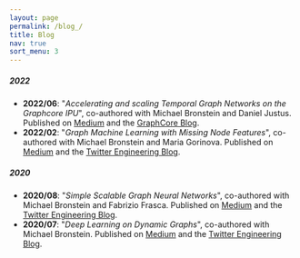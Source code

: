 ```yaml
---
layout: page
permalink: /blog_/
title: Blog
nav: true
sort_menu: 3
---
```


##### 2022
- **2022/06**: "*Accelerating and scaling Temporal Graph Networks on the Graphcore IPU*", co-authored with Michael Bronstein and Daniel Justus. Published on [Medium](https://towardsdatascience.com/accelerating-and-scaling-temporal-graph-networks-on-the-graphcore-ipu-c15ac309b765) and the [GraphCore Blog](https://www.graphcore.ai/posts/accelerating-and-scaling-temporal-graph-networks-on-the-graphcore-ipu).
- **2022/02**: "*Graph Machine Learning with Missing Node Features*", co-authored with Michael Bronstein and Maria Gorinova. Published on [Medium](https://towardsdatascience.com/learning-on-graphs-with-missing-features-dd34be61b06) and the [Twitter Engineering Blog](https://blog.twitter.com/engineering/en_us/topics/insights/2022/graph-machine-learning-with-missing-node-features).

##### 2020
- **2020/08**: "*Simple Scalable Graph Neural Networks*", co-authored with Michael Bronstein and Fabrizio Frasca. Published on [Medium](https://towardsdatascience.com/simple-scalable-graph-neural-networks-7eb04f366d07) and the [Twitter Engineering Blog](https://blog.twitter.com/engineering/en_us/topics/insights/2021/simple-scalable-graph-neural-networks).
- **2020/07**: "*Deep Learning on Dynamic Graphs*", co-authored with Michael Bronstein. Published on [Medium](https://towardsdatascience.com/temporal-graph-networks-ab8f327f2efe) and the [Twitter Engineering Blog](https://blog.twitter.com/engineering/en_us/topics/insights/2021/temporal-graph-networks).

